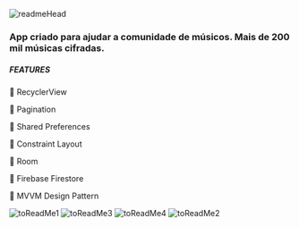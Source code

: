 ![readmeHead](https://user-images.githubusercontent.com/62426822/120315179-f76dfa80-c2d3-11eb-8e3e-c30a28bca33c.jpg)

<h3>App criado para ajudar a comunidade de músicos. Mais de 200 mil músicas cifradas.</h3>

<h5>FEATURES</h5>
<p>🎸 RecyclerView</p>
<p>🎸 Pagination</p>
<p>🎸 Shared Preferences</p>
<p>🎸 Constraint Layout</p>
<p>🎸 Room</p>
<p>🎸 Firebase Firestore</p>
<p>🎸 MVVM Design Pattern</p>

![toReadMe1](https://user-images.githubusercontent.com/62426822/120314751-79a9ef00-c2d3-11eb-959e-131a3b548c6b.jpg)
![toReadMe3](https://user-images.githubusercontent.com/62426822/120314755-7a428580-c2d3-11eb-918b-87430a7258a2.jpg)
![toReadMe4](https://user-images.githubusercontent.com/62426822/120314747-79115880-c2d3-11eb-8833-612da8a9b1dd.jpg)
![toReadMe2](https://user-images.githubusercontent.com/62426822/120314753-79a9ef00-c2d3-11eb-9d97-30fb6a74bb52.jpg)

